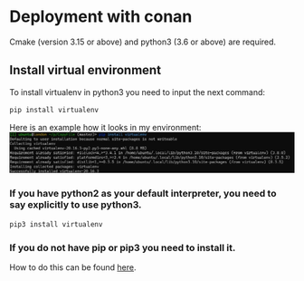 Deployment with conan
============

Cmake (version 3.15 or above) and python3 (3.6 or above) are required.

Install virtual environment
------------
To install virtualenv in python3 you need to input the next command:
~~~bash
pip install virtualenv
~~~

Here is an example how it looks in my environment:
![install virtualenv image](images/install_virtualenv.jpg "Install virtualenv for python3")

### If you have python2 as your default interpreter, you need to say explicitly to use python3.
~~~bash
pip3 install virtualenv
~~~

### If you do not have pip or pip3 you need to install it.
How to do this can be found [here](https://pip.pypa.io/en/stable/installation/).

